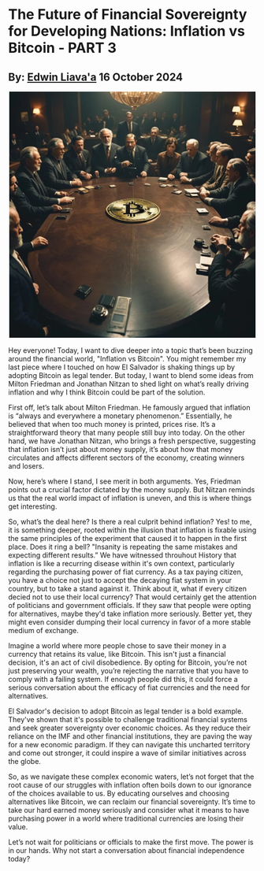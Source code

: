 # The Future of Financial Sovereignty for Developing Nations: Inflation vs Bitcoin - PART 3
## By: [Edwin Liava'a](https://github.com/EdwinLiavaa) 16 October 2024

<p align="center">
 <img width="500" src="https://github.com/EdwinLiavaa/liavaa.space/blob/main/blog/20241004/pic.png">
</p>

Hey everyone! Today, I want to dive deeper into a topic that’s been buzzing around the financial world, "Inflation vs Bitcoin". You might remember my last piece where I touched on how El Salvador is shaking things up by adopting Bitcoin as legal tender. But today, I want to blend some ideas from Milton Friedman and Jonathan Nitzan to shed light on what’s really driving inflation and why I think Bitcoin could be part of the solution.

First off, let’s talk about Milton Friedman. He famously argued that inflation is “always and everywhere a monetary phenomenon.” Essentially, he believed that when too much money is printed, prices rise. It’s a straightforward theory that many people still buy into today. On the other hand, we have Jonathan Nitzan, who brings a fresh perspective, suggesting that inflation isn’t just about money supply, it’s about how that money circulates and affects different sectors of the economy, creating winners and losers.

Now, here’s where I stand, I see merit in both arguments. Yes, Friedman points out a crucial factor dictated by the money supply. But Nitzan reminds us that the real world impact of inflation is uneven, and this is where things get interesting.

So, what’s the deal here? Is there a real culprit behind inflation? Yes! to me, it is something deeper, rooted within the illusion that inflation is fixable using the same principles of the experiment that caused it to happen in the first place. Does it ring a bell? "Insanity is repeating the same mistakes and expecting different results.” We have witnessed throuhout History that inflation is like a recurring disease within it's own context, particularly regarding the purchasing power of fiat currency. As a tax paying citizen, you have a choice not just to accept the decaying fiat system in your country, but to take a stand against it. Think about it, what if every citizen decied not to use their local currency? That would certainly get the attention of politicians and government officials. If they saw that people were opting for alternatives, maybe they'd take inflation more seriously. Better yet, they might even consider dumping their local currency in favor of a more stable medium of exchange.

Imagine a world where more people chose to save their money in a currency that retains its value, like Bitcoin. This isn't just a financial decision, it's an act of civil disobedience. By opting for Bitcoin, you’re not just preserving your wealth, you’re rejecting the narrative that you have to comply with a failing system. If enough people did this, it could force a serious conversation about the efficacy of fiat currencies and the need for alternatives.

El Salvador's decision to adopt Bitcoin as legal tender is a bold example. They've shown that it's possible to challenge traditional financial systems and seek greater sovereignty over economic choices. As they reduce their reliance on the IMF and other financial institutions, they are paving the way for a new economic paradigm. If they can navigate this uncharted territory and come out stronger, it could inspire a wave of similar initiatives across the globe.

So, as we navigate these complex economic waters, let’s not forget that the root cause of our struggles with inflation often boils down to our ignorance of the choices available to us. By educating ourselves and choosing alternatives like Bitcoin, we can reclaim our financial sovereignty. It’s time to take our hard earned money seriously and consider what it means to have purchasing power in a world where traditional currencies are losing their value.

Let’s not wait for politicians or officials to make the first move. The power is in our hands. Why not start a conversation about financial independence today?